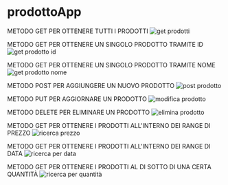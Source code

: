 # prodottoApp
METODO GET PER OTTENERE TUTTI I PRODOTTI
![get prodotti](https://user-images.githubusercontent.com/102286013/162171449-ed6bcb72-a87e-49db-b5b2-2f8985313a68.PNG)


METODO GET PER OTTENERE UN SINGOLO PRODOTTO TRAMITE ID
![get prodotto id](https://user-images.githubusercontent.com/102286013/162171488-f39901a2-4a35-4cc9-9c63-ff5578dc90a5.PNG)


METODO GET PER OTTENERE UN SINGOLO PRODOTTO TRAMITE NOME
![get prodotto nome](https://user-images.githubusercontent.com/102286013/162171498-97777b4c-d779-4787-94ed-8de9eec2413a.PNG)



METODO POST PER AGGIUNGERE UN NUOVO PRODOTTO
![post prodotto](https://user-images.githubusercontent.com/102286013/162171560-375d5549-7dfd-4523-8433-904f5ffeace1.PNG)



METODO PUT PER AGGIORNARE UN PRODOTTO
![modifica prodotto](https://user-images.githubusercontent.com/102286013/162171621-34710208-8da9-4062-ab11-f6d7cc0a59c1.PNG)


METODO DELETE PER ELIMINARE UN PRODOTTO
![elimina prodotto](https://user-images.githubusercontent.com/102286013/162171660-4ab5a20e-d4df-4f84-b428-e67e91751d26.PNG)


METODO GET PER OTTENERE I PRODOTTI ALL'INTERNO DEI RANGE DI PREZZO
![ricerca prezzo](https://user-images.githubusercontent.com/102286013/162171685-1130f62a-9575-4f45-bd5a-0459f228b4af.PNG)


METODO GET PER OTTENERE I PRODOTTI ALL'INTERNO DEI RANGE DI DATA
![ricerca per data](https://user-images.githubusercontent.com/102286013/162171710-fe507e33-01a4-417f-92e5-df6d7889e34e.PNG)


METODO GET PER OTTENERE I PRODOTTI AL DI SOTTO DI UNA CERTA QUANTITÀ
![ricerca per quantità](https://user-images.githubusercontent.com/102286013/162171731-b79320c4-6248-4c68-8f4f-2c7f27e8c85d.PNG)
